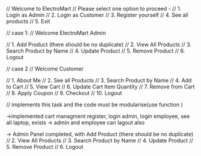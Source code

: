 // Welcome to ElectroMart
// Please select one option to proceed -
// 1. Login as Admin
// 2. Login as Customer
// 3. Register yourself
// 4. See all products
// 5. Exit



// case 1:
// Welcome ElectroMart Admin

// 1. Add Product (there should be no duplicate)
// 2. View All Products
// 3. Search Product by Name
// 4. Update Product
// 5. Remove Product
// 6. Logout


// case 2
// Welcome Customer

// 1. About Me
// 2. See all Products
// 3. Search Product by Name
// 4. Add to Cart
// 5. View Cart
// 6. Update Cart Item Quantity
// 7. Remove from Cart
// 8. Apply Coupon
// 9. Checkout
// 10. Logout


// implements this task and the code must be modularise(use function )


->implemented cart managment register, login admin, login employee, see all laptop, exists
-> admin and employee can lagout also



-> Admin Panel completed, with Add Product (there should be no duplicate)
// 2. View All Products
// 3. Search Product by Name
// 4. Update Product
// 5. Remove Product
// 6. Logout